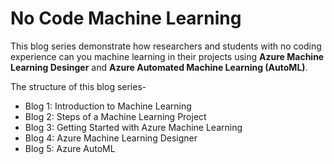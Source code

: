# No Code Machine Learning

This blog series demonstrate how researchers and students with no coding experience can you machine learning in their projects using **Azure Machine Learning Desinger** and **Azure Automated Machine Learning (AutoML)**.

The structure of this blog series-

- Blog 1:  Introduction to Machine Learning
- Blog 2: Steps of a Machine Learning Project
- Blog 3: Getting Started with Azure Machine Learning
- Blog 4: Azure Machine Learning Designer
- Blog 5: Azure AutoML 
